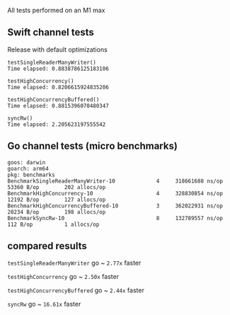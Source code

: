 
All tests performed on an M1 max

## Swift channel tests 

Release with default optimizations

```
testSingleReaderManyWriter()
Time elapsed: 0.8838786125183106

testHighConcurrency()
Time elapsed: 0.8206615924835206

testHighConcurrencyBuffered()
Time elapsed: 0.8815396070480347

syncRw()
Time elapsed: 2.205623197555542
```

## Go channel tests (micro benchmarks)

```
goos: darwin
goarch: arm64
pkg: benchmarks
BenchmarkSingleReaderManyWriter-10     	       4	 318661688 ns/op	   53360 B/op	     202 allocs/op
BenchmarkHighConcurrency-10            	       4	 328830854 ns/op	   12192 B/op	     127 allocs/op
BenchmarkHighConcurrencyBuffered-10    	       3	 362022931 ns/op	   20234 B/op	     198 allocs/op
BenchmarkSyncRw-10                     	       8	 132789557 ns/op	     112 B/op	       1 allocs/op
```

## compared results 

`testSingleReaderManyWriter`
go ~ `2.77x` faster

`testHighConcurrency`
go ~ `2.50x` faster

`testHighConcurrencyBuffered`
go ~ `2.44x` faster

`syncRw`
go ~ `16.61x` faster